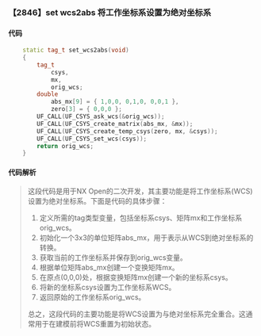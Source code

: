 ### 【2846】set wcs2abs 将工作坐标系设置为绝对坐标系

#### 代码

```cpp
    static tag_t set_wcs2abs(void)  
    {  
        tag_t  
            csys,  
            mx,  
            orig_wcs;  
        double  
            abs_mx[9] = { 1,0,0, 0,1,0, 0,0,1 },  
            zero[3] = { 0,0,0 };  
        UF_CALL(UF_CSYS_ask_wcs(&orig_wcs));  
        UF_CALL(UF_CSYS_create_matrix(abs_mx, &mx));  
        UF_CALL(UF_CSYS_create_temp_csys(zero, mx, &csys));  
        UF_CALL(UF_CSYS_set_wcs(csys));  
        return orig_wcs;  
    }

```

#### 代码解析

> 这段代码是用于NX Open的二次开发，其主要功能是将工作坐标系(WCS)设置为绝对坐标系。下面是代码的具体步骤：
>
> 1. 定义所需的tag类型变量，包括坐标系csys、矩阵mx和工作坐标系orig_wcs。
> 2. 初始化一个3x3的单位矩阵abs_mx，用于表示从WCS到绝对坐标系的转换。
> 3. 获取当前的工作坐标系并保存到orig_wcs变量。
> 4. 根据单位矩阵abs_mx创建一个变换矩阵mx。
> 5. 在原点(0,0,0)处，根据变换矩阵mx创建一个新的坐标系csys。
> 6. 将新的坐标系csys设置为工作坐标系WCS。
> 7. 返回原始的工作坐标系orig_wcs。
>
> 总之，这段代码的主要功能是将WCS设置为与绝对坐标系完全重合。这通常用于在建模前将WCS重置为初始状态。
>
